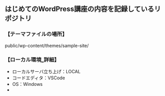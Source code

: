 <h2>はじめてのWordPress講座の内容を記録しているリポジトリ</h2>
<h3>【テーマファイルの場所】</h3>
<p>public/wp-content/themes/sample-site/</p>

<h3>【ローカル環境‗詳細】</h3>
<ul>
    <li>ローカルサーバ立ち上げ：LOCAL</li>
    <li>コードエディタ：VSCode</li>
    <li>OS：Windows<li>
</ul>